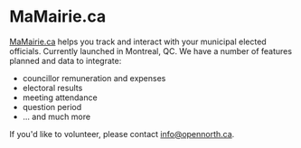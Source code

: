 # MaMairie.ca

[MaMairie.ca](http://mamairie.ca/) helps you track and interact with your municipal elected officials. Currently launched in Montreal, QC. We have a number of features planned and data to integrate:

* councillor remuneration and expenses
* electoral results
* meeting attendance
* question period
* ... and much more

If you'd like to volunteer, please contact [info@opennorth.ca](mailto:info@opennorth.ca).